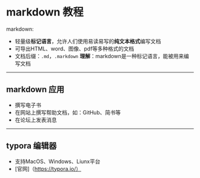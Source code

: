 # markdown 教程
markdown:
* 轻量级**标记语言**，允许人们使用易读易写的**纯文本格式**编写文档
* 可导出HTML、word、图像、pdf等多种格式的文档
* 文档后缀：`.md`，`.markdown`
**理解**：markdown是一种标记语言，能被用来编写文档
---
## markdown 应用
* 撰写电子书
* 在网站上撰写帮助文档，如：GitHub、简书等
* 在论坛上发表消息
---
## typora 编辑器
* 支持MacOS、Windows、Liunx平台
* [官网]（https://typora.io/）
